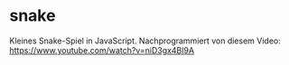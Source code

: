 # snake

Kleines Snake-Spiel in JavaScript. Nachprogrammiert von diesem Video:
https://www.youtube.com/watch?v=niD3gx4BI9A
